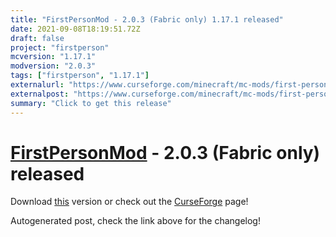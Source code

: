 ```yaml
---
title: "FirstPersonMod - 2.0.3 (Fabric only) 1.17.1 released"
date: 2021-09-08T18:19:51.72Z
draft: false
project: "firstperson"
mcversion: "1.17.1"
modversion: "2.0.3"
tags: ["firstperson", "1.17.1"]
externalurl: "https://www.curseforge.com/minecraft/mc-mods/first-person-model/files/3454185"
externalpost: "https://www.curseforge.com/minecraft/mc-mods/first-person-model/files/3454185"
summary: "Click to get this release"
---
```

# [FirstPersonMod](/project/firstperson) - 2.0.3 (Fabric only) released
Download [this](https://www.curseforge.com/minecraft/mc-mods/first-person-model/files/3454185) version or check out the [CurseForge](https://www.curseforge.com/minecraft/mc-mods/first-person-model) page!

Autogenerated post, check the link above for the changelog!
